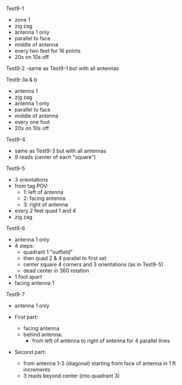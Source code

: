 Test9-1
- zone 1
- zig zag
- antenna 1 only
- parallel to face
- middle of antenna
- every two feet for 16 points
- 20s on 10s off

Test9-2
-same as Test9-1 but with all antennas

Test9-3a & b 
- antenna 1
- zig zag
- antenna 1 only
- parallel to face
- middle of antenna
- every one foot
- 20s on 10s off

Test9-4
- same as Test9-3 but with all antennas
- 9 reads (center of each "square")

Test9-5 
- 3 orientations
- from tag POV: 
    - 1: left of antenna
    - 2: facing antenna
    - 3: right of antenna
- every 2 feet quad 1 and 4
- zig zag

Test9-6
- antenna 1 only
- 4 steps:
    - quadrant 1 "outfield"
    - then quad 2 & 4 parallel to first set
    - center square 4 corners and 3 orientations (as in Test9-5)
    - dead center in 360 rotation
- 1 foot apart
- facing antenna 1

Test9-7
- antenna 1 only
- First part:
    - facing antenna
    - behind antenna:
        - from left of antenna to right of antenna for 4 parallel lines

- Second part:
    - from antenna 1-3 (diagonal) starting from face of antenna in 1 ft increments
    - 3 reads beyond center (into quadrant 3)